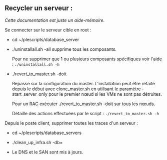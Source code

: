 Recycler un serveur :
---------------------

_Cette documentation est juste un aide-mémoire._

Se connecter sur le serveur cible en root :

- cd ~/plescripts/database_server

- ./uninstallall.sh -all	supprime tous les composants.

	Pour ne supprimer que 1 ou plusieurs composants spécifiques voir l'aide : `./uninstallall.sh -h`

- ./revert_to_master.sh -doit

	Repasse sur la configuration du master.
	L'installation peut être refaite depuis le début avec clone_master.sh en utilisant
	le paramètre -start_server_only pour le premier nœud si les VMs ne sont pas détruites.

	Pour un RAC exécuter ./revert_to_master.sh -doit sur tous les nœuds.

	Détaille des actions effectuées par le script : `./revert_to_master.sh -h`

Depuis le poste client, supprimer toutes les traces d'un serveur :
- cd ~/plescripts/database_servers

- ./clean_up_infra.sh -db=<str>

- Le DNS et le SAN sont mis à jours.
